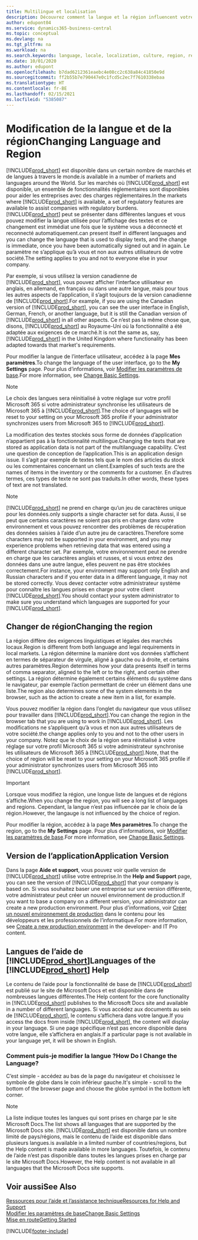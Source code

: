 ```yaml
---
title: Multilingue et localisation
description: Découvrez comment la langue et la région influencent votre expérience dans Business Central. Modifier la langue de l’interface utilisateur dans Mes paramètres.
author: edupont04
ms.service: dynamics365-business-central
ms.topic: conceptual
ms.devlang: na
ms.tgt_pltfrm: na
ms.workload: na
ms.search.keywords: language, locale, localization, culture, region, regional settings
ms.date: 10/01/2020
ms.author: edupont
ms.openlocfilehash: b7dad6212361eaebc4e08cc2c638a84c41850e9d
ms.sourcegitcommit: ff2b55b7e790447e0c1fcd5c2ec7f7610338ebaa
ms.translationtype: HT
ms.contentlocale: fr-BE
ms.lasthandoff: 02/15/2021
ms.locfileid: "5385087"
---
```

# <a name="changing-language-and-region"></a><span data-ttu-id="e29d5-104">Modification de la langue et de la région</span><span class="sxs-lookup"><span data-stu-id="e29d5-104">Changing Language and Region</span></span>

[!INCLUDE[prod_short](includes/prod_short.md)] <span data-ttu-id="e29d5-105">est disponible dans un certain nombre de marchés et de langues à travers le monde.</span><span class="sxs-lookup"><span data-stu-id="e29d5-105">is available in a number of markets and languages around the World.</span></span> <span data-ttu-id="e29d5-106">Sur les marchés où [!INCLUDE[prod_short](includes/prod_short.md)] est disponible, un ensemble de fonctionnalités réglementaires sont disponibles pour aider les entreprises avec des charges réglementaires.</span><span class="sxs-lookup"><span data-stu-id="e29d5-106">In the markets where [!INCLUDE[prod_short](includes/prod_short.md)] is available, a set of regulatory features are available to assist companies with regulatory burdens.</span></span> [!INCLUDE[prod_short](includes/prod_short.md)] <span data-ttu-id="e29d5-107">peut se présenter dans différentes langues et vous pouvez modifier la langue utilisée pour l’affichage des textes et ce changement est immédiat une fois que le système vous a déconnecté et reconnecté automatiquement.</span><span class="sxs-lookup"><span data-stu-id="e29d5-107">can present itself in different languages and you can change the language that is used to display texts, and the change is immediate, once you have been automatically signed out and in again.</span></span> <span data-ttu-id="e29d5-108">Le paramètre ne s’applique qu’à vous et non aux autres utilisateurs de votre société.</span><span class="sxs-lookup"><span data-stu-id="e29d5-108">The setting applies to you and not to everyone else in your company.</span></span>  

<span data-ttu-id="e29d5-109">Par exemple, si vous utilisez la version canadienne de [!INCLUDE[prod_short](includes/prod_short.md)], vous pouvez afficher l’interface utilisateur en anglais, en allemand, en français ou dans une autre langue, mais pour tous les autres aspects de l’application, il s’agit toujours de la version canadienne de [!INCLUDE[prod_short](includes/prod_short.md)].</span><span class="sxs-lookup"><span data-stu-id="e29d5-109">For example, if you are using the Canadian version of [!INCLUDE[prod_short](includes/prod_short.md)], you can see the user interface in English, German, French, or another language, but it is still the Canadian version of [!INCLUDE[prod_short](includes/prod_short.md)] in all other aspects.</span></span> <span data-ttu-id="e29d5-110">Ce n’est pas la même chose que, disons, [!INCLUDE[prod_short](includes/prod_short.md)] au Royaume-Uni où la fonctionnalité a été adaptée aux exigences de ce marché.</span><span class="sxs-lookup"><span data-stu-id="e29d5-110">It is not the same as, say, [!INCLUDE[prod_short](includes/prod_short.md)] in the United Kingdom where functionality has been adapted towards that market's requirements.</span></span>  

<span data-ttu-id="e29d5-111">Pour modifier la langue de l’interface utilisateur, accédez à la page **Mes paramètres**.</span><span class="sxs-lookup"><span data-stu-id="e29d5-111">To change the language of the user interface, go to the **My Settings** page.</span></span> <span data-ttu-id="e29d5-112">Pour plus d’informations, voir [Modifier les paramètres de base](ui-change-basic-settings.md#language).</span><span class="sxs-lookup"><span data-stu-id="e29d5-112">For more information, see [Change Basic Settings](ui-change-basic-settings.md#language).</span></span> 

> [!NOTE]  
> <span data-ttu-id="e29d5-113">Le choix des langues sera réinitialisé à votre réglage sur votre profil Microsoft 365 si votre administrateur synchronise les utilisateurs de Microsoft 365 à [!INCLUDE[prod_short](includes/prod_short.md)].</span><span class="sxs-lookup"><span data-stu-id="e29d5-113">The choice of languages will be reset to your setting on your Microsoft 365 profile if your administrator synchronizes users from Microsoft 365 to [!INCLUDE[prod_short](includes/prod_short.md)].</span></span>

<span data-ttu-id="e29d5-114">La modification des textes stockés sous forme de données d’application n’appartient pas à la fonctionnalité multilingue.</span><span class="sxs-lookup"><span data-stu-id="e29d5-114">Changing the texts that are stored as application data is not part of the multilanguage capability.</span></span> <span data-ttu-id="e29d5-115">C’est une question de conception de l’application.</span><span class="sxs-lookup"><span data-stu-id="e29d5-115">This is an application design issue.</span></span> <span data-ttu-id="e29d5-116">Il s’agit par exemple de textes tels que le nom des articles du stock ou les commentaires concernant un client.</span><span class="sxs-lookup"><span data-stu-id="e29d5-116">Examples of such texts are the names of items in the inventory or the comments for a customer.</span></span> <span data-ttu-id="e29d5-117">En d’autres termes, ces types de texte ne sont pas traduits.</span><span class="sxs-lookup"><span data-stu-id="e29d5-117">In other words, these types of text are not translated.</span></span>  

> [!NOTE]  
> [!INCLUDE[prod_short](includes/prod_short.md)] <span data-ttu-id="e29d5-118">ne prend en charge qu’un jeu de caractères unique pour les données.</span><span class="sxs-lookup"><span data-stu-id="e29d5-118">only supports a single character set for data.</span></span> <span data-ttu-id="e29d5-119">Aussi, il se peut que certains caractères ne soient pas pris en charge dans votre environnement et vous pouvez rencontrer des problèmes de récupération des données saisies à l’aide d’un autre jeu de caractères.</span><span class="sxs-lookup"><span data-stu-id="e29d5-119">Therefore some characters may not be supported in your environment, and you may experience problems when retrieving data that was entered using a different character set.</span></span> <span data-ttu-id="e29d5-120">Par exemple, votre environnement peut ne prendre en charge que les caractères anglais et russes, et si vous entrez des données dans une autre langue, elles peuvent ne pas être stockées correctement.</span><span class="sxs-lookup"><span data-stu-id="e29d5-120">For instance, your environment may support only English and Russian characters and if you enter data in a different language, it may not be stored correctly.</span></span> <span data-ttu-id="e29d5-121">Vous devez contacter votre administrateur système pour connaître les langues prises en charge pour votre client [!INCLUDE[prod_short](includes/prod_short.md)].</span><span class="sxs-lookup"><span data-stu-id="e29d5-121">You should contact your system administrator to make sure you understand which languages are supported for your [!INCLUDE[prod_short](includes/prod_short.md)].</span></span>  

## <a name="changing-the-region"></a><span data-ttu-id="e29d5-122">Changer de région</span><span class="sxs-lookup"><span data-stu-id="e29d5-122">Changing the region</span></span>
<span data-ttu-id="e29d5-123">La région diffère des exigences linguistiques et légales des marchés locaux.</span><span class="sxs-lookup"><span data-stu-id="e29d5-123">Region is different from both language and legal requirements in local markets.</span></span> <span data-ttu-id="e29d5-124">La région détermine la manière dont vos données s’affichent en termes de séparateur de virgule, aligné à gauche ou à droite, et certains autres paramètres.</span><span class="sxs-lookup"><span data-stu-id="e29d5-124">Region determines how your data presents itself in terms of comma separator, aligned to the left or to the right, and certain other settings.</span></span> <span data-ttu-id="e29d5-125">La région détermine également certains éléments du système dans le navigateur, par exemple l’action permettant de créer un élément dans une liste.</span><span class="sxs-lookup"><span data-stu-id="e29d5-125">The region also determines some of the system elements in the browser, such as the action to create a new item in a list, for example.</span></span>  

<span data-ttu-id="e29d5-126">Vous pouvez modifier la région dans l’onglet du navigateur que vous utilisez pour travailler dans [!INCLUDE[prod_short](includes/prod_short.md)].</span><span class="sxs-lookup"><span data-stu-id="e29d5-126">You can change the region in the browser tab that you are using to work in [!INCLUDE[prod_short](includes/prod_short.md)].</span></span> <span data-ttu-id="e29d5-127">Les modifications ne s’appliquent qu’à vous et non aux autres utilisateurs de votre société.</span><span class="sxs-lookup"><span data-stu-id="e29d5-127">the change applies only to you and not to the other users in your company.</span></span>  <span data-ttu-id="e29d5-128">Notez que le choix de la région sera réinitialisé à votre réglage sur votre profil Microsoft 365 si votre administrateur synchronise les utilisateurs de Microsoft 365 à [!INCLUDE[prod_short](includes/prod_short.md)].</span><span class="sxs-lookup"><span data-stu-id="e29d5-128">Note, that the choice of region will be reset to your setting on your Microsoft 365 profile if your administrator synchronizes users from Microsoft 365 into [!INCLUDE[prod_short](includes/prod_short.md)].</span></span>

> [!IMPORTANT]  
>  <span data-ttu-id="e29d5-129">Lorsque vous modifiez la région, une longue liste de langues et de régions s’affiche.</span><span class="sxs-lookup"><span data-stu-id="e29d5-129">When you change the region, you will see a long list of languages and regions.</span></span> <span data-ttu-id="e29d5-130">Cependant, la langue n’est pas influencée par le choix de la région.</span><span class="sxs-lookup"><span data-stu-id="e29d5-130">However, the langauge is not influenced by the choice of region.</span></span>  

<span data-ttu-id="e29d5-131">Pour modifier la région, accédez à la page **Mes paramètres**.</span><span class="sxs-lookup"><span data-stu-id="e29d5-131">To change the region, go to the **My Settings** page.</span></span> <span data-ttu-id="e29d5-132">Pour plus d’informations, voir [Modifier les paramètres de base](ui-change-basic-settings.md).</span><span class="sxs-lookup"><span data-stu-id="e29d5-132">For more information, see [Change Basic Settings](ui-change-basic-settings.md).</span></span>  

## <a name="application-version"></a><span data-ttu-id="e29d5-133">Version de l’application</span><span class="sxs-lookup"><span data-stu-id="e29d5-133">Application Version</span></span>

<span data-ttu-id="e29d5-134">Dans la page **Aide et support**, vous pouvez voir quelle version de [!INCLUDE[prod_short](includes/prod_short.md)] utilise votre entreprise.</span><span class="sxs-lookup"><span data-stu-id="e29d5-134">In the **Help and Support** page, you can see the version of [!INCLUDE[prod_short](includes/prod_short.md)] that your company is based on.</span></span> <span data-ttu-id="e29d5-135">Si vous souhaitez baser une entreprise sur une version différente, votre administrateur peut créer un nouvel environnement de production.</span><span class="sxs-lookup"><span data-stu-id="e29d5-135">If you want to base a company on a different version, your administrator can create a new production environment.</span></span> <span data-ttu-id="e29d5-136">Pour plus d’informations, voir [Créer un nouvel environnement de production](/dynamics365/business-central/dev-itpro/administration/tenant-admin-center-environments#create-a-new-production-environment) dans le contenu pour les développeurs et les professionnels de l’informatique.</span><span class="sxs-lookup"><span data-stu-id="e29d5-136">For more information, see [Create a new production environment](/dynamics365/business-central/dev-itpro/administration/tenant-admin-center-environments#create-a-new-production-environment) in the developer- and IT Pro content.</span></span>  

## <a name="languages-of-the-prod_short-help"></a><span data-ttu-id="e29d5-137">Langues de l’aide de [!INCLUDE[prod_short](includes/prod_short.md)]</span><span class="sxs-lookup"><span data-stu-id="e29d5-137">Languages of the [!INCLUDE[prod_short](includes/prod_short.md)] Help</span></span>
<span data-ttu-id="e29d5-138">Le contenu de l’aide pour la fonctionnalité de base de [!INCLUDE[prod_short](includes/prod_short.md)] est publié sur le site de Microsoft Docs et est disponible dans de nombreuses langues différentes.</span><span class="sxs-lookup"><span data-stu-id="e29d5-138">The Help content for the core functionality in [!INCLUDE[prod_short](includes/prod_short.md)] publishes to the Microsoft Docs site and available in a number of different languages.</span></span> <span data-ttu-id="e29d5-139">Si vous accédez aux documents au sein de [!INCLUDE[prod_short](includes/prod_short.md)], le contenu s’affichera dans votre langue.</span><span class="sxs-lookup"><span data-stu-id="e29d5-139">If you access the docs from inside [!INCLUDE[prod_short](includes/prod_short.md)], the content will display in your language.</span></span> <span data-ttu-id="e29d5-140">Si une page spécifique n’est pas encore disponible dans votre langue, elle s’affichera en anglais.</span><span class="sxs-lookup"><span data-stu-id="e29d5-140">If a particular page is not available in your language yet, it will be shown in English.</span></span>

### <a name="how-do-i-change-the-language"></a><span data-ttu-id="e29d5-141">Comment puis-je modifier la langue ?</span><span class="sxs-lookup"><span data-stu-id="e29d5-141">How Do I Change the Language?</span></span>
<span data-ttu-id="e29d5-142">C’est simple - accédez au bas de la page du navigateur et choisissez le symbole de globe dans le coin inférieur gauche.</span><span class="sxs-lookup"><span data-stu-id="e29d5-142">It's simple - scroll to the bottom of the browser page and choose the globe symbol in the bottom left corner.</span></span>

> [!NOTE]  
> <span data-ttu-id="e29d5-143">La liste indique toutes les langues qui sont prises en charge par le site Microsoft Docs.</span><span class="sxs-lookup"><span data-stu-id="e29d5-143">The list shows all languages that are supported by the Microsoft Docs site.</span></span> [!INCLUDE[prod_short](includes/prod_short.md)] <span data-ttu-id="e29d5-144">est disponible dans un nombre limité de pays/régions, mais le contenu de l’aide est disponible dans plusieurs langues.</span><span class="sxs-lookup"><span data-stu-id="e29d5-144">is available in a limited number of countries/regions, but the Help content is made available in more languages.</span></span> <span data-ttu-id="e29d5-145">Toutefois, le contenu de l’aide n’est pas disponible dans toutes les langues prises en charge par le site Microsoft Docs.</span><span class="sxs-lookup"><span data-stu-id="e29d5-145">However, the Help content is not available in all languages that the Microsoft Docs site supports.</span></span>

## <a name="see-also"></a><span data-ttu-id="e29d5-146">Voir aussi</span><span class="sxs-lookup"><span data-stu-id="e29d5-146">See Also</span></span>

[<span data-ttu-id="e29d5-147">Ressources pour l’aide et l’assistance technique</span><span class="sxs-lookup"><span data-stu-id="e29d5-147">Resources for Help and Support</span></span>](product-help-and-support.md)  
[<span data-ttu-id="e29d5-148">Modifier les paramètres de base</span><span class="sxs-lookup"><span data-stu-id="e29d5-148">Change Basic Settings</span></span>](ui-change-basic-settings.md)  
[<span data-ttu-id="e29d5-149">Mise en route</span><span class="sxs-lookup"><span data-stu-id="e29d5-149">Getting Started</span></span>](product-get-started.md)  


[!INCLUDE[footer-include](includes/footer-banner.md)]